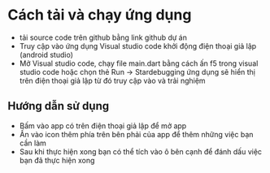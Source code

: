 # Cách tải và chạy ứng dụng

- tải source code trên github bằng link github dự án
- Truy cập vào ứng dụng Visual studio code khởi động điện thoại giả lập (android studio)
- Mở Visual studio code, chạy file main.dart bằng cách ấn f5 trong visual studio code hoặc chọn thẻ Run -> Stardebugging ứng dụng sẽ hiển thị trên điện thoại giả lập từ đó truy cập vào và trải nghiệm

## Hướng dẫn sử dụng

- Bấm vào app có trên điện thoại giả lập để mở app
- Ấn vào icon thêm phía trên bên phải của app để thêm những việc bạn cần làm
- Sau khi thực hiện xong bạn có thể tích vào ô bên cạnh để đánh dấu việc bạn đã thực hiện xong
